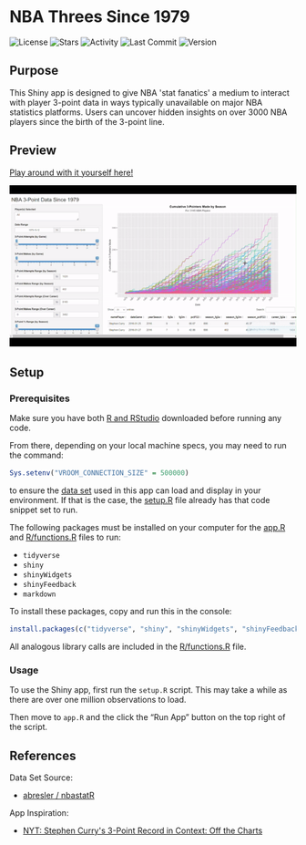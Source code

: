 # NBA Threes Since 1979

![License](https://img.shields.io/badge/license-MIT-blue.svg?style=flat-square)
![Stars](https://img.shields.io/github/stars/lmarren1/nba-threes-since-1979?style=flat-square)
![Activity](https://img.shields.io/github/commit-activity/m/lmarren1/nba-threes-since-1979.svg?style=flat-square)
![Last Commit](https://img.shields.io/github/last-commit/lmarren1/nba-threes-since-1979.svg?style=flat-square)
![Version](https://img.shields.io/github/v/release/lmarren1/nba-threes-since-1979.svg?style=flat-square)

## Purpose

This Shiny app is designed to give NBA 'stat fanatics' a medium to interact with player 
3-point data in ways typically unavailable on major NBA statistics platforms. Users can uncover hidden insights on over 3000 NBA players since the birth of the 3-point line.

## Preview

[Play around with it yourself here!](https://luke-marren.shinyapps.io/nba-app/)

<p align="center">
<img src="app-preview.gif" width="800">
</p>

## Setup

### Prerequisites
Make sure you have both [R and RStudio](https://posit.co/download/rstudio-desktop/) downloaded before running any code.

From there, depending on your local machine specs, you may need to run the command:
```R
Sys.setenv("VROOM_CONNECTION_SIZE" = 500000)
```
to ensure the [data set](data/nba.csv) used in this app can load and display in your environment. If that is the case, the [setup.R](setup.R) file already has that code snippet set to run.

The following packages must be installed on your computer for the [app.R](app.R) and [R/functions.R](R/functions.R) files to run:
- `tidyverse`
- `shiny`
- `shinyWidgets`
- `shinyFeedback`
- `markdown`

To install these packages, copy and run this in the console:
```R
install.packages(c("tidyverse", "shiny", "shinyWidgets", "shinyFeedback", "markdown"))
```

All analogous library calls are included in the [R/functions.R](R/functions.R) file.

### Usage

To use the Shiny app, first run the `setup.R` script. This may take a while as there are over one million observations to load.

Then move to `app.R` and the click the “Run App” button on the top right of the script.

## References 

Data Set Source:

- [abresler / nbastatR](https://github.com/abresler/nbastatR)

App Inspiration:

- [NYT: Stephen Curry's 3-Point Record in Context: Off the Charts](https://www.nytimes.com/interactive/2016/04/16/upshot/stephen-curry-golden-state-warriors-3-pointers.html)
